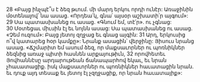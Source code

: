 28 «Բայց ինչպէ՞ս է ձեզ թւում. մի մարդ երկու որդի ունէր: Առաջինին մօտենալով՝ նա ասաց. «Որդեա՛կ, գնա՛ այսօր աշխատի՛ր այգում»: 29 Սա պատասխանեց ու ասաց. «Գնում եմ, տէ՛ր». ու չգնաց: 30 Մօտեցաւ միւսին էլ եւ նոյնն ասաց: Սա պատասխանեց ու ասաց. «Չեմ ուզում»: Բայց յետոյ զղջաց եւ գնաց այգին: 31 Արդ, երկուսից ո՞վ կատարեց հօր կամքը»: Նրանք ասացին՝ վերջինը: Յիսուս նրանց ասաց. «Ճշմարիտ եմ ասում ձեզ, որ մաքսաւորներ ու պոռնիկներ ձեզնից առաջ պիտի հասնեն արքայութիւն, 32 որովհետեւ Յովհաննէսը արդարութեան ճանապարհով եկաւ, եւ նրան չհաւատացիք. իսկ մաքսաւորներ ու պոռնիկներ հաւատացին նրան. եւ դուք այդ տեսաք եւ յետոյ էլ չզղջացիք, որ նրան հաւատայիք»:
